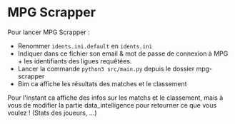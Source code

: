 # MPG Scrapper

Pour lancer MPG Scrapper : 
- Renommer ``idents.ini.default`` en  ``idents.ini`` 
- Indiquer dans ce fichier son email & mot de passe de connexion à MPG + les identifiants des ligues requêtées. 
- Lancer la commande ``python3 src/main.py`` depuis le dossier mpg-scrapper
- Bim ca affiche les résultats des matches et le classement

Pour l'instant ca affiche des infos sur les matchs et le classement, mais à vous de modifier la partie data_intelligence pour retourner ce que vous voulez ! (Stats des joueurs, ...)
